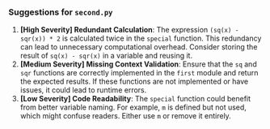 ### Suggestions for `second.py`

1. **[High Severity] Redundant Calculation**: The expression `(sq(x) - sqr(x)) * 2` is calculated twice in the `special` function. This redundancy can lead to unnecessary computational overhead. Consider storing the result of `sq(x) - sqr(x)` in a variable and reusing it.
2. **[Medium Severity] Missing Context Validation**: Ensure that the `sq` and `sqr` functions are correctly implemented in the `first` module and return the expected results. If these functions are not implemented or have issues, it could lead to runtime errors.
3. **[Low Severity] Code Readability**: The `special` function could benefit from better variable naming. For example, `m` is defined but not used, which might confuse readers. Either use `m` or remove it entirely.

